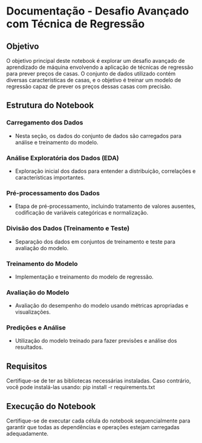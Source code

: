 # Documentação - Desafio Avançado com Técnica de Regressão

## Objetivo
O objetivo principal deste notebook é explorar um desafio avançado de aprendizado de máquina envolvendo a aplicação de técnicas de regressão para prever preços de casas. O conjunto de dados utilizado contém diversas características de casas, e o objetivo é treinar um modelo de regressão capaz de prever os preços dessas casas com precisão.

## Estrutura do Notebook

### Carregamento dos Dados
+ Nesta seção, os dados do conjunto de dados são carregados para análise e treinamento do modelo.

### Análise Exploratória dos Dados (EDA)
+ Exploração inicial dos dados para entender a distribuição, correlações e características importantes.

### Pré-processamento dos Dados
+ Etapa de pré-processamento, incluindo tratamento de valores ausentes, codificação de variáveis categóricas e normalização.

### Divisão dos Dados (Treinamento e Teste)
+ Separação dos dados em conjuntos de treinamento e teste para avaliação do modelo.

### Treinamento do Modelo
+ Implementação e treinamento do modelo de regressão.

### Avaliação do Modelo
+ Avaliação do desempenho do modelo usando métricas apropriadas e visualizações.

### Predições e Análise
+ Utilização do modelo treinado para fazer previsões e análise dos resultados.

## Requisitos
Certifique-se de ter as bibliotecas necessárias instaladas. Caso contrário, você pode instalá-las usando:
  pip install -r requirements.txt

## Execução do Notebook
Certifique-se de executar cada célula do notebook sequencialmente para garantir que todas as dependências e operações estejam carregadas adequadamente.
